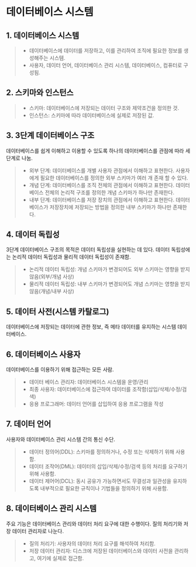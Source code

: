 # 데이터베이스 시스템
## 1. 데이터베이스 시스템
> - 데이터베이스에 데이터를 저장하고, 이를 관리하여 조직에 필요한 정보를 생성해주는 시스템.
> - 사용자, 데이터 언어, 데이터베이스 관리 시스템, 데이터베이스, 컴퓨터로 구성됨.

## 2. 스키마와 인스턴스
> - 스키마: 데이터베이스에 저장되는 데이터 구조와 제약조건을 정의한 것.
> - 인스턴스: 스키마에 따라 데이터베이스에 실제로 저장된 값.

## 3. 3단계 데이터베이스 구조
데이터베이스를 쉽게 이해하고 이용할 수 있도록 하나의 데이터베이스를 관점에 따라 세 단계로 나눔.
> - 외부 단계: 데이터베이스를 개별 사용자 관점에서 이해하고 표현한다. 사용자에게 필요한 데이터베이스를 정의한 외부 스키마가 여러 개 존재 할 수 있다.
> - 개념 단계: 데이터베이스를 조직 전체의 관점에서 이해하고 표현한다. 데이터베이스 전체의 논리적 구조를 정의한 개념 스키마가 하나만 존재한다.
> - 내부 단계: 데이터베이스를 저장 장치의 관점에서 이해하고 표현한다. 데이터베이스가 저장장치에 저장되는 방법을 정의한 내부 스키마가 하나만 존재한다.

## 4. 데이터 독립성
3단계 데이터베이스 구조의 목적은 데이터 독립성을 실현하는 데 있다. 데이터 독립성에는 논리적 데이터 독립성과 물리적 데이터 독립성이 존재함.
> - 논리적 데이터 독립성: 개념 스키마가 변경되어도 외부 스키마는 영향을 받지 않음(외부/개념 사상)
> - 물리적 데이터 독립성: 내부 스키마가 변경되어도 개념 스키마는 영향을 받지 않음(개념/내부 사상)

## 5. 데이터 사전(시스템 카탈로그)
데이터베이스에 저장되는 데이터에 관한 정보, 즉 메타 데이터를 유지하는 시스템 데이터베이스.

## 6. 데이터베이스 사용자
데이터베이스를 이용하기 위해 접근하는 모든 사람.
> - 데이터 베이스 관리자: 데이터베이스 시스템을 운영/관리
> - 최종 사용자: 데이터베이스에 접근하여 데이터를 조작함(삽입/삭제/수정/검색)
> - 응용 프로그래머: 데이터 언어를 삽입하여 응용 프로그램을 작성

## 7. 데이터 언어
사용자와 데이터베이스 관리 시스템 간의 통신 수단.
> - 데이터 정의어(DDL): 스키마를 정의하거나, 수정 또는 삭제하기 위해 사용함.
> - 데이터 조작어(DML): 데이터의 삽입/삭제/수정/검색 등의 처리를 요구하기 위해 사용함.
> - 데이터 제어어(DCL): 동시 공유가 가능하면서도 무결성과 일관성을 유지하도록 내부적으로 필요한 규칙이나 기법들을 정의하기 위해 사용함.

## 8. 데이터베이스 관리 시스템
주요 기능은 데이터베이스 관리와 데이터 처리 요구에 대한 수행이다. 질의 처리기와 저장 데이터 관리자로 나눈다.
> - 질의 처리기: 사용자의 데이터 처리 요구를 해석하여 처리함.
> - 저장 데이터 관리자: 디스크에 저장된 데이터베이스와 데이터 사전을 관리하고, 여기에 실제로 접근함.